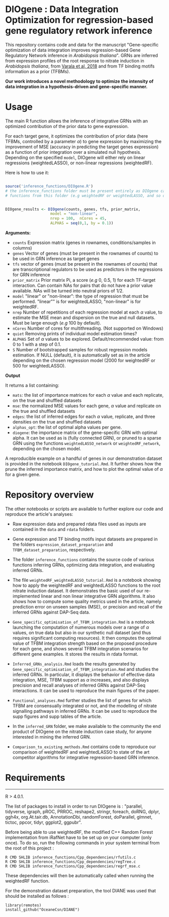 # DIOgene : Data Integration Optimization for regression-based gene regulatory retwork inference


This repository contains code and data for the manuscript "Gene-specific optimization of data integration improves regression-based Gene Regulatory Network inference in _Arabidopsis thaliana_".
GRNs are inferred from expression profiles of the root response to nitrate induction in *Arabidopsis thaliana*, from [Varala et al, 2018](https://www.pnas.org/doi/abs/10.1073/pnas.1721487115) and from TF binding motifs information as a prior (TFBMs). 

**Our work introduces a novel methodology to optimize the intensity of data integration in a hypothesis-driven and gene-specific manner.**


# Usage


The main R function allows the inference of integrative GRNs with an optimized contribution of the prior data to gene expression.

For each target gene, it optimizes the contribution of prior data (here TFBMs, controlled by a parameter $\alpha$) to gene expression by maximizing the improvement of MSE (accuracy in predicting the target genes expression)  as a function of prior integration over a simulated null hypothesis. Depending on the specified `model`, DIOgene will either rely on linear regressions (weightedLASSO), or non-linear regressions (weightedRF).

Here is how to use it:

```r

source('inference_functions/DIOgene.R')
# the inference_functions folder must be present entirely as DIOgene calls other 
# functions from this folder (e.g weightedRF or weightedLASSO, and so on)


DIOgene_results <- DIOgene(counts, genes, tfs, prior_matrix,
                    model = "non-linear",
                    nrep = 100,  nCores = 45,
                    ALPHAS = seq(0,1, by = 0.1))
```

**Arguments:**

+  `counts` Expression matrix (genes in rownames, conditions/samples in columns)
+  `genes` Vector of genes (must be present in the rownames of counts) to be used in GRN inference as target genes
+  `tfs` vector of genes (must be present in the rownames of counts) that are transcriptional regulators to be used as predictors in the regressions for GRN inference
+  `prior_matrix` Prior matrix Pi, a score (*e.g* 0, 0.5, 1) for each TF-target interaction.
Can contain NAs for pairs that do not have a prior value available. NAs will be turned into neutral priors of 1/2.
+  `model` "linear" or "non-linear": the type of regression that must be performed. "linear"" is for weightedLASSO, "non-linear" is for weightedRF.
+  `nrep` Number of repetitions of each regression model at each $\alpha$ value, to estimate the MSE mean and dispersion on the true and null datasets. Must be large enough (*e.g* 100 by default).
+  `nCores` Number of cores for multithreading. (Not supported on Windows)
+  `quiet` Removing prints of individual model estimation times? 
+  `ALPHAS` Set of $\alpha$ values to be explored. Default/recommended value: from 0 to 1 with a step of 0.1.
+  `S` Number of bootstrapped samples for robust regression models estimation. If NULL (default), it is automatically set as in the article depending on the chosen regression model (2000 for weightedRF or 500 for weightedLASSO).

**Output**

It returns a list containing:

+ `mats`: the list of importance matrices for each $\alpha$ value and each replicate,
on the true and shuffled datasets
+ `mse`: the normalized MSE values for each gene, $\alpha$ value and replicate on the true and shuffled datasets
+ `edges`: the list of inferred edges for each $\alpha$ value, replicate, and three densities
on the true and shuffled datasets
+ `alphas_opt`: the list of optimal alpha values per gene.
+ `diogene`: the importance matrix of the gene-specific GRN with optimal alpha. It can be used as is (fully connected GRN), or pruned to a sparse GRN using the functions `weightedLASSO_network` or `weightedRF_network`, depending on the chosen model.


A reproducible example on a handful of genes in our demonstration dataset is provided in the notebook `DIOgene_tutorial.Rmd`.
It further shows how the prune the inferred importance matrix, and how to plot the optimal value of $\alpha$ for a given gene.


# Repository overview

The other notebooks or scripts are available to further explore our code and reproduce the article's analyses:

+ Raw expression data and prepared rdata files used as inputs are contained in the `data` and `rdata` folders.

+ Gene expression and TF binding motifs input datasets are prepared in the folders `expression_dataset_preparation` and `TFBM_dataset_preparation`, respectively.

+ The folder `inference_functions` contains the source code of various functions inferring GRNs, optimizing data integration, and evaluating inferred GRNs.

+ The file `weightedRF_weightedLASSO_tutorial.Rmd` is a notebook showing how to apply the weightedRF and weightedLASSO functions to the root nitrate induction dataset. It demonstrates the basic used of our re-implemented linear and non linear integrative GRN algorithms. It also shows how to compute some quality metrics used in the article, namely prediction error on unseen samples (MSE), or precision and recall of the inferred GRNs against DAP-Seq data.


+ `Gene_specific_optimisation_of_TFBM_integration.Rmd` is a notebook launching the computation of numerous models over a range of $\alpha$ values, on true data but also in our synthetic null dataset (and thus requires significant computing resources). It then computes the optimal value of TFBM integration strength based on the proposed procedure for each gene, and shows several TFBM integration scenarios for different gene examples. It stores the results in rdata format.


+  `Inferred_GRNs_analysis.Rmd` loads the results generated by `Gene_specific_optimisation_of_TFBM_integration.Rmd` and studies the inferred GRNs. In particular, it displays the behavior of effective data integration, MSE, TFBM support as $\alpha$ increases, and also displays precision and recall analyses of inferred GRNs against DAP-Seq interactions. It can be used to reproduce the main figures of the paper.

+ `Functional_analyses.Rmd` further studies the list of genes for which TFBM are consensually integrated or not, and the modelling of nitrate signalling pathways in inferred GRNs. It can be used to reproduce the supp figures and supp tables of the article.


+ In the `inferred_GRN` folder, we make available to the community the end product of DIOgene on the nitrate induction case study, for anyone interested in mining the inferred GRN.

+ `Comparison_to_existing_methods.Rmd` contains code to reproduce our comparison of weightedRF and weightedLASSO to state of the art competitor algorithms for integrative regression-based GRN inference.


# Requirements
---

R > 4.0.1.


The list of packages to install in order to run DIOgene is : "parallel, tidyverse, igraph, pROC, PRROC, reshape2, stringr, foreach, doRNG, dplyr, ggh4x, org.At.tair.db, AnnotationDbi, randomForest, doParallel, glmnet, tictoc, ppcor, tidyr, ggplot2, ggpubr".

Before being able to use weightedRF, the modified C++ Random Forest implementation from iRafNet have to be set up on your computer (only once). To do so, run the following commands in your system terminal from the root of this project :

```
R CMD SHLIB inference_functions/Cpp_dependencies/rfutils.c
R CMD SHLIB inference_functions/Cpp_dependencies/regTree.c
R CMD SHLIB inference_functions/Cpp_dependencies/regrf_mse.c
```

These dependencies will then be automatically called when running the weightedRF function.

For the demonstration dataset preparation, the tool DIANE was used that should be installed as follows :

```
library(remotes)
install_github("OceaneCsn/DIANE")
```

